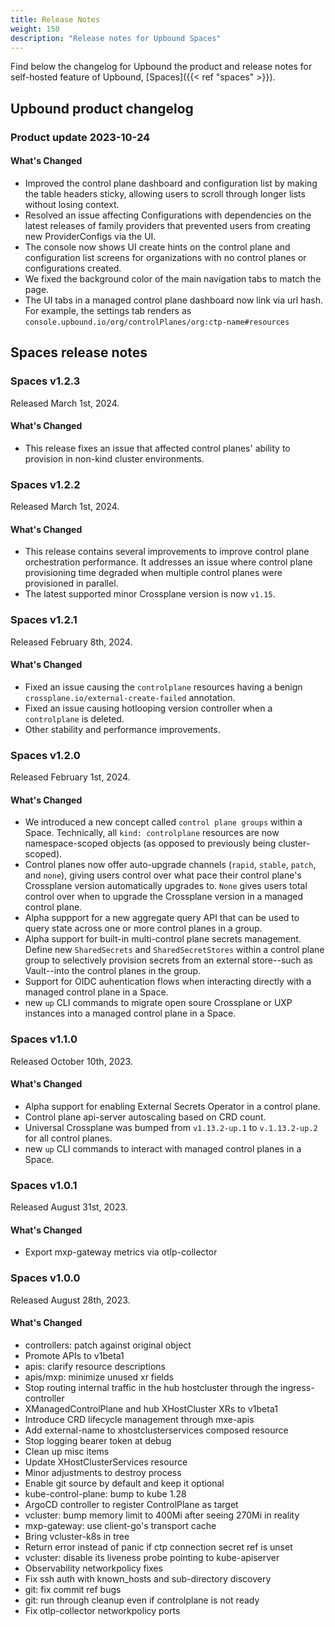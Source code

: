 ```yaml
---
title: Release Notes
weight: 150
description: "Release notes for Upbound Spaces" 
---
```


Find below the changelog for Upbound the product and release notes for self-hosted feature of Upbound, [Spaces]({{< ref "spaces" >}}).

<!-- vale off -->

## Upbound product changelog

### Product update 2023-10-24

#### What's Changed

- Improved the control plane dashboard and configuration list by making the table headers sticky, allowing users to scroll through longer lists without losing context.
- Resolved an issue affecting Configurations with dependencies on the latest releases of family providers that prevented users from creating new ProviderConfigs via the UI.
- The console now shows UI create hints on the control plane and configuration list screens for organizations with no control planes or configurations created.
- We fixed the background color of the main navigation tabs to match the page.
- The UI tabs in a managed control plane dashboard now link via url hash. For example, the settings tab renders as `console.upbound.io/org/controlPlanes/org:ctp-name#resources`

## Spaces release notes

### Spaces v1.2.3

Released March 1st, 2024.

#### What's Changed

- This release fixes an issue that affected control planes' ability to provision in non-kind cluster environments.

### Spaces v1.2.2

Released March 1st, 2024.

#### What's Changed

- This release contains several improvements to improve control plane orchestration performance. It addresses an issue where control plane provisioning time degraded when multiple control planes were provisioned in parallel.
- The latest supported minor Crossplane version is now `v1.15`.

### Spaces v1.2.1

Released February 8th, 2024.

#### What's Changed

- Fixed an issue causing the `controlplane` resources having a benign `crossplane.io/external-create-failed` annotation.
- Fixed an issue causing hotlooping version controller when a `controlplane` is deleted.
- Other stability and performance improvements.

### Spaces v1.2.0

Released February 1st, 2024.

#### What's Changed

- We introduced a new concept called `control plane groups` within a Space. Technically, all `kind: controlplane` resources are now namespace-scoped objects (as opposed to previously being cluster-scoped).
- Control planes now offer auto-upgrade channels (`rapid`, `stable`, `patch`, and `none`), giving users control over what pace their control plane's Crossplane version automatically upgrades to. `None` gives users total control over when to upgrade the Crossplane version in a managed control plane.
- Alpha suppport for a new aggregate query API that can be used to query state across one or more control planes in a group.
- Alpha support for built-in multi-control plane secrets management. Define new `SharedSecrets` and `SharedSecretStores` within a control plane group to selectively provision secrets from an external store--such as Vault--into the control planes in the group.
- Support for OIDC auhentication flows when interacting directly with a managed control plane in a Space.
- new `up` CLI commands to migrate open soure Crossplane or UXP instances into a managed control plane in a Space.

### Spaces v1.1.0

Released October 10th, 2023.  

#### What's Changed

- Alpha support for enabling External Secrets Operator in a control plane.
- Control plane api-server autoscaling based on CRD count.
- Universal Crossplane was bumped from `v1.13.2-up.1` to `v.1.13.2-up.2` for all control planes.
- new `up` CLI commands to interact with managed control planes in a Space.

### Spaces v1.0.1

Released August 31st, 2023.

#### What's Changed

- Export mxp-gateway metrics via otlp-collector

### Spaces v1.0.0

Released August 28th, 2023.  

#### What's Changed

- controllers: patch against original object
- Promote APIs to v1beta1
- apis: clarify resource descriptions
- apis/mxp: minimize unused xr fields
- Stop routing internal traffic in the hub hostcluster through the ingress-controller
- XManagedControlPlane and hub XHostCluster XRs to v1beta1
- Introduce CRD lifecycle management through mxe-apis
- Add external-name to xhostclusterservices composed resource
- Stop logging bearer token at debug
- Clean up misc items
- Update XHostClusterServices resource
- Minor adjustments to destroy process
- Enable git source by default and keep it optional
- kube-control-plane: bump to kube 1.28
- ArgoCD controller to register ControlPlane as target
- vcluster: bump memory limit to 400Mi after seeing 270Mi in reality
- mxp-gateway: use client-go's transport cache
- Bring vcluster-k8s in tree
- Return error instead of panic if ctp connection secret ref is unset
- vcluster: disable its liveness probe pointing to kube-apiserver
- Observability networkpolicy fixes
- Fix ssh auth with known_hosts and sub-directory discovery
- git: fix commit ref bugs
- git: run through cleanup even if controlplane is not ready
- Fix otlp-collector networkpolicy ports
<!-- vale on -->
